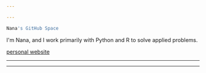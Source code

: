 ```yaml
---

---
```




```r 
Nana's GitHub Space
```


<!--
<img src="https://github.com/m-clark/m-clark/raw/master/img/M.png" style="display: inline; vertical-align: top; width: auto; height: 1.2em"></img>
-->



I'm Nana, and I work primarily with Python and R to solve applied problems. 


[personal website](http://restanalytics.com/aboutme/) 

</p>

---


---
